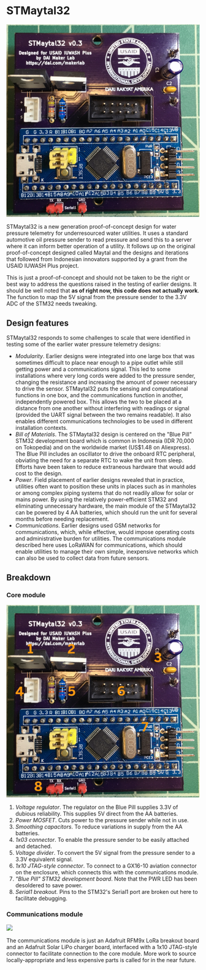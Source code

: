 # STMaytal32
![](STMaytal32.JPG)

STMaytal32 is a new generation proof-of-concept design for water pressure telemetry for underresourced water utilities. It uses a standard automotive oil pressure sender to read pressure and send this to a server where it can inform better operation of a utility. It follows up on the original proof-of-concept designed called Maytal and the designs and iterations that followed from Indonesian innovators supported by a grant from the USAID IUWASH Plus project.

This is just a proof-of-concept and should not be taken to be the right or best way to address the questions raised in the testing of earlier designs. It should be well noted that **as of right now, this code does not actually work**. The function to map the 5V signal from the pressure sender to the 3.3V ADC of the STM32 needs tweaking.

## Design features
STMaytal32 responds to some challenges to scale that were identified in testing some of the earlier water pressure telemetry designs:

* *Modularity*. Earlier designs were integrated into one large box that was sometimes difficult to place near enough to a pipe outlet while still getting power and a communications signal. This led to some installations where very long cords were added to the pressure sender, changing the resistance and increasing the amount of power necessary to drive the sensor. STMaytal32 puts the sensing and computational functions in one box, and the communications function in another, independently powered box. This allows the two to be placed at a distance from one another without interfering with readings or signal (provided the UART signal between the two remains readable). It also enables different communications technologies to be used in different installation contexts.
* *Bill of Materials*. The STMaytal32 design is centered on the "Blue Pill" STM32 development board which is common in Indonesia (IDR 70,000 on Tokopedia) and on the worldwide market (US$1.48 on Aliexpress). The Blue Pill includes an oscillator to drive the onboard RTC peripheral, obviating the need for a separate RTC to wake the unit from sleep. Efforts have been taken to reduce extraneous hardware that would add cost to the design. 
* *Power*. Field placement of earlier designs revealed that in practice, utilities often want to position these units in places such as in manholes or among complex piping systems that do not readily allow for solar or mains power. By using the relatively power-efficient STM32 and eliminating unnecessary hardware, the main module of the STMaytal32 can be powered by 4 AA batteries, which should run the unit for several months before needing replacement. 
* *Communications*. Earlier designs used GSM networks for communications, which, while effective, would impose operating costs and administrative burden for utilities. The communications module described here uses LoRaWAN for communications, which should enable utilities to manage their own simple, inexpensive networks which can also be used to collect data from future sensors.

## Breakdown
### Core module
![](STMaytal32_annotated.jpg)

1. *Voltage regulator*. The regulator on the Blue Pill supplies 3.3V of dubious reliability. This supplies 5V direct from the AA batteries.
2. *Power MOSFET*. Cuts power to the pressure sender while not in use.
3. *Smoothing capacitors*. To reduce variations in supply from the AA batteries.
4. *1x03 connector*. To enable the pressure sender to be easily attached and detached.
5. *Voltage divider*. To convert the 5V signal from the pressure sender to a 3.3V equivalent signal.
6. *1x10 JTAG-style connector*. To connect to a GX16-10 aviation connector on the enclosure, which connects this with the communications module.
7. *"Blue Pill" STM32 development board*. Note that the PWR LED has been desoldered to save power.
8. *Serial1 breakout.* Pins to the STM32's Serial1 port are broken out here to facilitate debugging.

### Communications module
![](communications.jpg)

The communications module is just an Adafruit RFM9x LoRa breakout board and an Adafruit Solar LiPo charger board, interfaced with a 1x10 JTAG-style connector to facilitate connection to the core module. More work to source locally-appropriate and less expensive parts is called for in the near future.